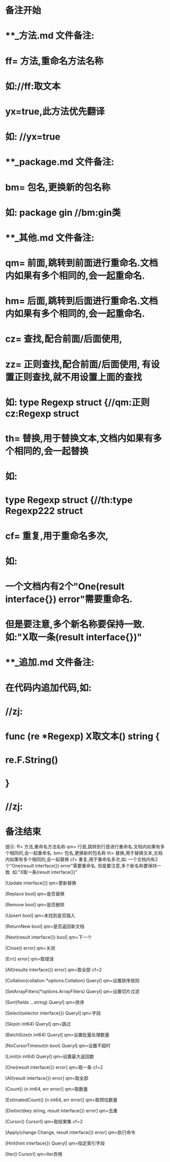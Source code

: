 # 备注开始
# **_方法.md 文件备注:
# ff= 方法,重命名方法名称
# 如://ff:取文本
#
# yx=true,此方法优先翻译
# 如: //yx=true

# **_package.md 文件备注:
# bm= 包名,更换新的包名称 
# 如: package gin //bm:gin类

# **_其他.md 文件备注:
# qm= 前面,跳转到前面进行重命名.文档内如果有多个相同的,会一起重命名.
# hm= 后面,跳转到后面进行重命名.文档内如果有多个相同的,会一起重命名.
# cz= 查找,配合前面/后面使用,
# zz= 正则查找,配合前面/后面使用, 有设置正则查找,就不用设置上面的查找
# 如: type Regexp struct {//qm:正则 cz:Regexp struct
#
# th= 替换,用于替换文本,文档内如果有多个相同的,会一起替换
# 如:
# type Regexp struct {//th:type Regexp222 struct
#
# cf= 重复,用于重命名多次,
# 如: 
# 一个文档内有2个"One(result interface{}) error"需要重命名.
# 但是要注意,多个新名称要保持一致. 如:"X取一条(result interface{})"

# **_追加.md 文件备注:
# 在代码内追加代码,如:
# //zj:
# func (re *Regexp) X取文本() string { 
# re.F.String()
# }
# //zj:
# 备注结束

提示:
ff= 方法,重命名方法名称
qm= 行首,跳转到行首进行重命名.文档内如果有多个相同的,会一起重命名.
bm= 包名,更换新的包名称
th= 替换,用于替换文本,文档内如果有多个相同的,会一起替换
cf= 重复,用于重命名多次,如: 一个文档内有2个"One(result interface{}) error"需要重命名.
但是要注意,多个新名称要保持一致. 如:"X取一条(result interface{})"

[Update interface{}]
qm=更新替换

[Replace bool]
qm=是否替换

[Remove bool]
qm=是否删除

[Upsert bool]
qm=未找到是否插入

[ReturnNew bool]
qm=是否返回新文档

[Next(result interface{}) bool]
qm=下一个

[Close() error]
qm=关闭

[Err() error]
qm=取错误

[All(results interface{}) error]
qm=取全部
cf=2

[Collation(collation *options.Collation) QueryI]
qm=设置排序规则

[SetArrayFilters(*options.ArrayFilters) QueryI]
qm=设置切片过滤

[Sort(fields ...string) QueryI]
qm=排序

[Select(selector interface{}) QueryI]
qm=字段

[Skip(n int64) QueryI]
qm=跳过

[BatchSize(n int64) QueryI]
qm=设置批量处理数量

[NoCursorTimeout(n bool) QueryI]
qm=设置不超时

[Limit(n int64) QueryI]
qm=设置最大返回数

[One(result interface{}) error]
qm=取一条
cf=2

[All(result interface{}) error]
qm=取全部

[Count() (n int64, err error)]
qm=取数量

[EstimatedCount() (n int64, err error)]
qm=取预估数量

[Distinct(key string, result interface{}) error]
qm=去重

[Cursor() CursorI]
qm=取结果集
cf=2

[Apply(change Change, result interface{}) error]
qm=执行命令

[Hint(hint interface{}) QueryI]
qm=指定索引字段

[Iter() CursorI]
qm=Iter弃用
